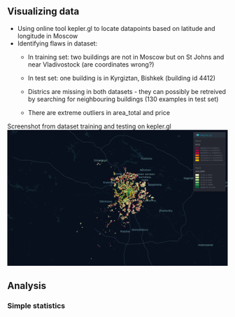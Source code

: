 ## Visualizing data
* Using online tool kepler.gl to locate datapoints based on latitude and longitude in Moscow
* Identifying flaws in dataset:
    - In training set: two buildings are not in Moscow but on St Johns and near Vladivostock (are coordinates wrong?)
    
    - In test set: one building is in Kyrgiztan, Bishkek (building id 4412)
    
    - Districs are missing in both datasets - they can possibly be retreived by searching for neighbouring buildings (130 examples in test set)
    
    - There are extreme outliers in area_total and price

Screenshot from dataset training and testing on kepler.gl
![alt text](https://github.com//vladlevitin/TDT4173-Moscow-Housing/blob/DataVisuals/visuals/kepler.gl.png?raw=true)

    
## Analysis
### Simple statistics

